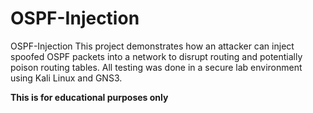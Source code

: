 # OSPF-Injection
OSPF-Injection
This project demonstrates how an attacker can inject spoofed OSPF packets into a network to disrupt routing and potentially poison routing tables. All testing was done in a secure lab environment using Kali Linux and GNS3.

**This is for educational purposes only**
